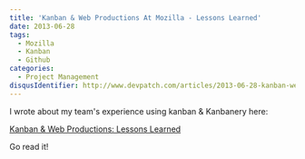 ```yaml
---
title: 'Kanban & Web Productions At Mozilla - Lessons Learned'
date: 2013-06-28
tags:
  - Mozilla
  - Kanban
  - Github
categories:
  - Project Management
disqusIdentifier: http://www.devpatch.com/articles/2013-06-28-kanban-webprod
---
```


I wrote about my team's experience using kanban & Kanbanery here:

<a href="https://blog.mozilla.org/websites/2013/06/28/kanban-web-productions-lessons-learned/">Kanban & Web Productions: Lessons Learned</a>

Go read it!
